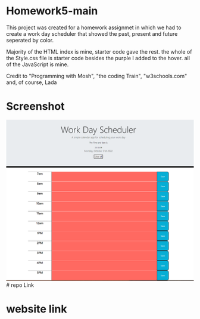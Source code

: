 # Homework5-main

This project was created for a homework assignmet in which we had to create a work day scheduler that showed the past, present and future seperated by color. 

Majority of the HTML index is mine, starter code gave the rest. the whole of the Style.css file is starter code besides the purple I added to the hover. all of the JavaScript is mine.

Credit to "Programming with Mosh", "the coding Train", "w3schools.com" and, of course, Lada

# Screenshot
<img src= "js/Screenshot 2022-10-31 211036.png">
# repo Link

# website link
